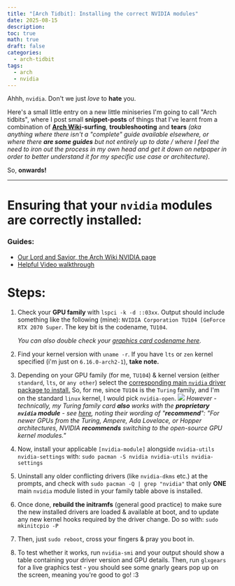 ```yaml
---
title: "[Arch Tidbit]: Installing the correct NVIDIA modules"
date: 2025-08-15
description: 
toc: true
math: true
draft: false
categories:
  - arch-tidbit
tags:
  - arch
  - nvidia
---
```

Ahhh, `nvidia`. Don't we just *love* to **hate** you.

Here's a small little entry on a new little miniseries I'm going to call "Arch tidbits", where I post small **snippet-posts** of things that I've learnt from a combination of **[Arch Wiki](https://wiki.archlinux.org/title/Main_page)-surfing**, **troubleshooting** and **tears** *(aka anything where there isn't a "complete" guide available elsewhere, or where there **are some guides** but not entirely up to date / where I feel the need to iron out the process in my own head and get it down on netpaper in order to better understand it for my specific use case or architecture)*.

So, **onwards!**

---
# Ensuring that your `nvidia` modules are correctly installed:


### Guides:
- [Our Lord and Savior, the Arch Wiki NVIDIA page](https://wiki.archlinux.org/title/NVIDIA)
- [Helpful Video walkthrough](https://www.youtube.com/watch?v=-uN6tEEZT9g)


# Steps:
1. Check your **GPU family** with `lspci -k -d ::03xx`. 
   Output should include something like the following (mine): `NVIDIA Corporation TU104 [GeForce RTX 2070 Super`. The key bit is the codename, `TU104`.
   
   *You can also double check your [graphics card codename here](https://nouveau.freedesktop.org/CodeNames.html).*

2. Find your kernel version with `uname -r`. If you have `lts` or `zen` kernel specified (i'm just on `6.16.0-arch2-1`), **take note.**

3. Depending on your GPU family (for me, `TU104`) & kernel version (either `standard`, `lts`, or `any other`) select the [corresponding main `nvidia` driver package to install.](https://wiki.archlinux.org/title/NVIDIA)
   So, for me, since `TU104` is the `Turing` family, and I'm on the standard `linux` kernel, I would pick `nvidia-open`. 
   ![](/posts/23/Screenshot%202025-08-15%20at%2011.10.01%20pm.png)
   *However - technically, my Turing family card **also** works with the **proprietary `nvidia` module** - see [here](https://developer.nvidia.com/blog/nvidia-transitions-fully-towards-open-source-gpu-kernel-modules/), noting their wording of "**recommend**":
   "For newer GPUs from the Turing, Ampere, Ada Lovelace, or Hopper architectures, NVIDIA **recommends** switching to the open-source GPU kernel modules."*

4. Now, install your applicable `[nvidia-module]` alongside `nvidia-utils nvidia-settings` with:
   `sudo pacman -S nvidia nvidia-utils nvidia-settings`
5. Uninstall any older conflicting drivers (like `nvidia-dkms` etc.) at the prompts, and check with `sudo pacman -Q | grep "nvidia"` that only **ONE** main `nvidia` module listed in your family table above is installed.
6. Once done, **rebuild the initramfs** (general good practice) to make sure the new installed drivers are loaded & available at boot, and to update any new kernel hooks required by the driver change. Do so with: `sudo mkinitcpio -P` 
7. Then, just `sudo reboot`, cross your fingers & pray you boot in. 
8. To test whether it works, run `nvidia-smi` and your output should show a table containing your driver version and GPU details. Then, run `glxgears` for a live graphics test - you should see some gnarly gears pop up on the screen, meaning you're good to go! :3


